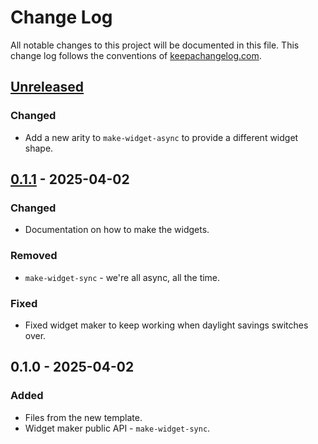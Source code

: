 # Change Log
All notable changes to this project will be documented in this file. This change log follows the conventions of [keepachangelog.com](http://keepachangelog.com/).

## [Unreleased]
### Changed
- Add a new arity to `make-widget-async` to provide a different widget shape.

## [0.1.1] - 2025-04-02
### Changed
- Documentation on how to make the widgets.

### Removed
- `make-widget-sync` - we're all async, all the time.

### Fixed
- Fixed widget maker to keep working when daylight savings switches over.

## 0.1.0 - 2025-04-02
### Added
- Files from the new template.
- Widget maker public API - `make-widget-sync`.

[Unreleased]: https://sourcehost.site/your-name/ivankytype/compare/0.1.1...HEAD
[0.1.1]: https://sourcehost.site/your-name/ivankytype/compare/0.1.0...0.1.1
